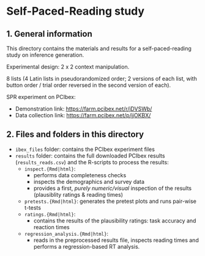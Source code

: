 # Self-Paced-Reading study


## 1. General information

This directory contains the materials and results for a self-paced-reading study on inference generation.

Experimental design: 2 x 2 context manipulation.

8 lists (4 Latin lists in pseudorandomized order; 2 versions of each list, with button order / trial order reversed in the second version of each).

SPR experiment on PCIbex:
- Demonstration link: https://farm.pcibex.net/r/jDVSWb/
- Data collection link: https://farm.pcibex.net/p/jjOKBX/


## 2. Files and folders in this directory

- `ibex_files` folder: contains the PCIbex experiment files
- `results` folder: contains the full downloaded PCIbex results (`results_reads.csv`) and the R-scripts to process the results:
  - `inspect.{Rmd|html}`:
    - performs data completeness checks
    - inspects the demographics and survey data
    - provides a first, *purely numeric/visual* inspection of the results (plausiblity ratings & reading times)
  - `pretests.{Rmd|html}`:
    generates the pretest plots and runs pair-wise t-tests
  - `ratings.{Rmd|html}`:
    - contains the results of the plausibility ratings: task accuracy and reaction times
  - `regression_analysis.{Rmd|html}`:
    - reads in the preprocessed results file, inspects reading times and performs a regression-based RT analysis.
